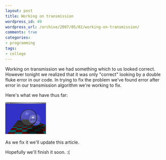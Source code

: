 ```yaml
---
layout: post
title: Working on transmission
wordpress_id: 49
wordpress_url: /archive/2007/05/02/working-on-transmission/
comments: true
categories:
- programming
tags:
- college
---
```


Working on transmission we had something which to us looked correct. However tonight we realized that it was only "correct" looking by a double fluke error in our code. In trying to fix the problem we've found error after error in our transmission algorithm we're working to fix.

Here's what we have thus far:

[![Raytracer Assignment - Broken Transmission](/images/posts/2007/05/brokentransmission.thumbnail.PNG)](/images/posts/2007/05/brokentransmission.PNG "Raytracer Assignment - Broken Transmission")

As we fix it we'll update this article.

Hopefully we'll finish it soon. :(
